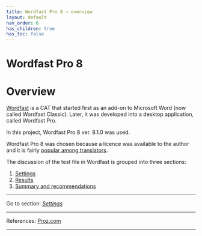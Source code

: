 ```yaml
---
title: Wordfast Pro 8 — overview
layout: default
nav_order: 6
has_children: true
has_toc: false
---
```

Wordfast Pro 8
===

# Overview

[Wordfast](https://www.wordfast.com/products/wordfast_pro) is a CAT that started first as an add-on to Microsoft Word (now called Wordfast Classic). Later, it was developed into a desktop application, called Wordfast Pro.

In this project, Wordfast Pro 8 ver. 8.1.0 was used.

Wordfast Pro 8 was chosen because a licence was available to the author and it is fairly [popular among translators](https://go.proz.com/blog/cat-tool-use-by-translators-what-are-they-using "Proz article on CAT use").

The discussion of the test file in Wordfast is grouped into three sections:

1. [Settings](wordfast-01-settings)
2. [Results](wordfast-02-results)
3. [Summary and recommendations](wordfast-03-summary-and-recommendations)

---

Go to section: [*Settings*](wordfast-01-settings)

---

References:
[Proz.com](https://go.proz.com/blog/cat-tool-use-by-translators-what-are-they-using)

---